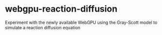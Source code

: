 # webgpu-reaction-diffusion
Experiment with the newly available WebGPU using the Gray-Scott model to simulate a reaction diffusion equation
